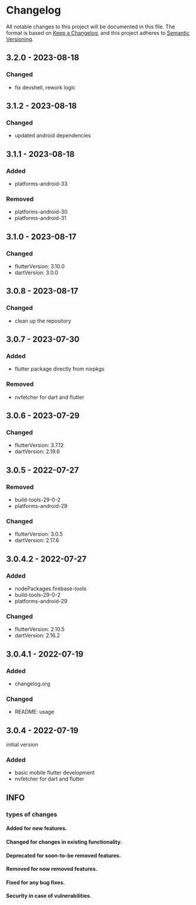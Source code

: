 # Changelog
All notable changes to this project will be documented in this file.
The format is based on [Keep a Changelog](https://keepachangelog.com/en/1.0.0/), and this project adheres to [Semantic Versioning](https://semver.org/spec/v2.0.0.html).

## 3.2.0 - 2023-08-18
### Changed
- fix devshell, rework logic

## 3.1.2 - 2023-08-18
### Changed
- updated android dependencies

## 3.1.1 - 2023-08-18
### Added
- platforms-android-33

### Removed
- platforms-android-30
- platforms-android-31

## 3.1.0 - 2023-08-17
### Changed
- flutterVersion: 3.10.0
- dartVersion: 3.0.0

## 3.0.8 - 2023-08-17

### Changed
- clean up the repository

## 3.0.7 - 2023-07-30

### Added
- flutter package directly from nixpkgs

### Removed
- nvfetcher for dart and flutter

## 3.0.6 - 2023-07-29

### Changed
- flutterVersion: 3.7.12
- dartVersion: 2.19.6

## 3.0.5 - 2022-07-27

### Removed
- build-tools-29-0-2
- platforms-android-29

### Changed
- flutterVersion: 3.0.5
- dartVersion: 2.17.6

## 3.0.4.2 - 2022-07-27

### Added
- nodePackages.firebase-tools
- build-tools-29-0-2
- platforms-android-29

### Changed
- flutterVersion: 2.10.5
- dartVersion: 2.16.2

## 3.0.4.1 - 2022-07-19

### Added
- changelog.org

### Changed
- README: usage

## 3.0.4 - 2022-07-19
initial version

### Added
- basic mobile flutter development
- nvfetcher for dart and flutter

## INFO

### types of changes

#### Added for new features.

#### Changed for changes in existing functionality.

#### Deprecated for soon-to-be removed features.

#### Removed for now removed features.

#### Fixed for any bug fixes.

#### Security in case of vulnerabilities.

